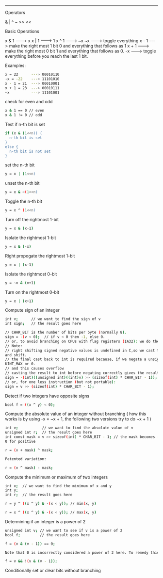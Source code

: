 ----------------------
Operators

&   |   ^   ~   >>   <<

Basic Operations

x & 1  ---> x
x | 1 ---> 1
x ^ 1 ---> ~x
~x  ---> toggle everything
x - 1 ---> make the right most 1 bit 0 and everything that follows as 1
x + 1 ---> make the right most 0 bit 1 and everything that follows as 0. 
-x ---> toggle everything before you reach the last 1 bit. 

Examples:
```bash
x = 22      ---> 00010110
-x = -22    ---> 11101010
x - 1 = 21  ---> 00010001
x + 1 = 23  ---> 00010111
~x          ---> 11101001
```

check for even and odd
```bash
x & 1 == 0 // even
x & 1 != 0 // odd
```

Test if n-th bit is set
```bash
if (x & (1<<n)) {
  n-th bit is set
}
else {
  n-th bit is not set
}
```

set the n-th bit
```bash
y = x | (1<<n)
```

unset the n-th bit
```bash
y = x & ~(1<<n)
```

Toggle the n-th bit
```bash
y = x ^ (1<<n)
```

Turn off the rightmost 1-bit
```bash
y = x & (x-1)
```

Isolate the rightmost 1-bit
```bash
y = x & (-x)
```

Right propogate the rightmost 1-bit
```bash
y = x | (x-1)
```

Isolate the rightmost 0-bit
```bash
y = ~x & (x+1)
```

Turn on the rightmost 0-bit
```bash
y = x | (x+1)
```

Compute sign of an integer
```bash
int v;      // we want to find the sign of v
int sign;   // the result goes here 

// CHAR_BIT is the number of bits per byte (normally 8).
sign = -(v < 0);  // if v < 0 then -1, else 0. 
// or, to avoid branching on CPUs with flag registers (IA32): we do the following
// Note: 
// right shifting signed negative values is undefined in C,so we cast to (unsigned int) 
and shift.
// the final cast back to int is required because, if we negate a unsigned value, we get 
UINT_MAX or 0.
// and this causes overflow
// casting the result to int before negating correctly gives the result
sign = -(int)((unsigned int)((int)v) >> (sizeof(int) * CHAR_BIT - 1));
// or, for one less instruction (but not portable):
sign = v >> (sizeof(int) * CHAR_BIT - 1);
```

Detect if two integers have opposite signs
```bash
bool f = ((x ^ y) < 0);
```

Compute the absolute value of an integer without branching
( how this works is by using -x = ~x + 1, the following  two versions try to do ~x + 1 )

```bash
int v;           // we want to find the absolute value of v
unsigned int r;  // the result goes here 
int const mask = v >> sizeof(int) * CHAR_BIT - 1; // the mask becomes -1 for -ve and just 
0 for positive

r = (v + mask) ^ mask; 

Patented variation:

r = (v ^ mask) - mask;
```

Compute the minimum or maximum of two integers
```bash
int x;  // we want to find the minimum of x and y
int y;   
int r;  // the result goes here 

r = y ^ ((x ^ y) & -(x < y)); // min(x, y)

r = x ^ ((x ^ y) & -(x < y)); // max(x, y)
```

Determining if an integer is a power of 2
```bash
unsigned int v; // we want to see if v is a power of 2
bool f;         // the result goes here 

f = (v & (v - 1)) == 0;

Note that 0 is incorrectly considered a power of 2 here. To remedy this, use:

f = v && !(v & (v - 1));
```

Conditionally set or clear bits without branching
```bash

```